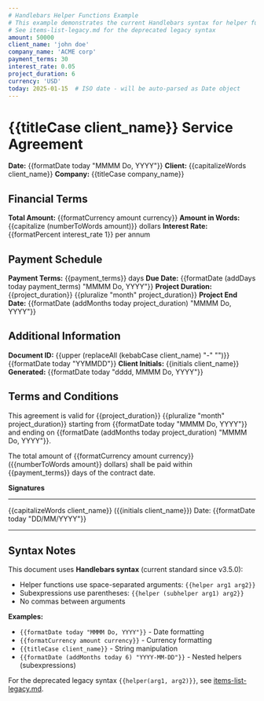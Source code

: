 ```yaml
---
# Handlebars Helper Functions Example
# This example demonstrates the current Handlebars syntax for helper functions
# See items-list-legacy.md for the deprecated legacy syntax
amount: 50000
client_name: 'john doe'
company_name: 'ACME corp'
payment_terms: 30
interest_rate: 0.05
project_duration: 6
currency: 'USD'
today: 2025-01-15  # ISO date - will be auto-parsed as Date object
---
```


# {{titleCase client_name}} Service Agreement

**Date:** {{formatDate today "MMMM Do, YYYY"}}
**Client:** {{capitalizeWords client_name}}
**Company:** {{titleCase company_name}}

## Financial Terms

**Total Amount:** {{formatCurrency amount currency}}
**Amount in Words:** {{capitalize (numberToWords amount)}} dollars
**Interest Rate:** {{formatPercent interest_rate 1}} per annum

## Payment Schedule

**Payment Terms:** {{payment_terms}} days
**Due Date:** {{formatDate (addDays today payment_terms) "MMMM Do, YYYY"}}
**Project Duration:** {{project_duration}} {{pluralize "month" project_duration}}
**Project End Date:** {{formatDate (addMonths today project_duration) "MMMM Do, YYYY"}}

## Additional Information

**Document ID:** {{upper (replaceAll (kebabCase client_name) "-" "")}}{{formatDate today "YYMMDD"}}
**Client Initials:** {{initials client_name}}
**Generated:** {{formatDate today "dddd, MMMM Do, YYYY"}}

## Terms and Conditions

This agreement is valid for {{project_duration}} {{pluralize "month" project_duration}} starting from
{{formatDate today "MMMM Do, YYYY"}} and ending on {{formatDate (addMonths today project_duration) "MMMM Do, YYYY"}}.

The total amount of {{formatCurrency amount currency}} ({{numberToWords amount}} dollars) shall be paid within {{payment_terms}} days of the contract date.

**Signatures**

---

{{capitalizeWords client_name}} ({{initials client_name}})
Date: {{formatDate today "DD/MM/YYYY"}}

---

## Syntax Notes

This document uses **Handlebars syntax** (current standard since v3.5.0):
- Helper functions use space-separated arguments: `{{helper arg1 arg2}}`
- Subexpressions use parentheses: `{{helper (subhelper arg1) arg2}}`
- No commas between arguments

**Examples:**
- `{{formatDate today "MMMM Do, YYYY"}}` - Date formatting
- `{{formatCurrency amount currency}}` - Currency formatting
- `{{titleCase client_name}}` - String manipulation
- `{{formatDate (addMonths today 6) "YYYY-MM-DD"}}` - Nested helpers (subexpressions)

For the deprecated legacy syntax `{{helper(arg1, arg2)}}`, see [items-list-legacy.md](items-list-legacy.md).
